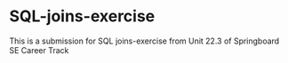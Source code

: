 # SQL-joins-exercise
This is a submission for SQL joins-exercise from Unit 22.3 of Springboard SE Career Track 
